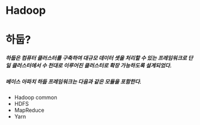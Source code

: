 # Hadoop

# 하둡?
##### 하둡은 컴퓨터 클러스터를 구축하여 대규모 데이터 셋을 처리할 수 있는 프레임워크로 단일 클러스터에서 수 천대로 이루어진 클러스터로 확장 가능하도록 설계되었다.

##### 베이스 아파치 하둡 프레임워크는 다음과 같은 모듈을 포함한다.
- Hadoop common
- HDFS
- MapReduce
- Yarn
